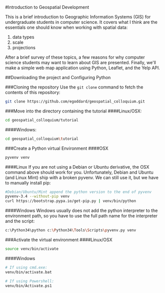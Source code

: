 #Introduction to Geospatial Development

This is a brief introduction to Geographic Information Systems (GIS) for 
undergraduate students in computer science. It covers what I think are the 
essentials one should know when working with spatial data: 

1. data types
2. scale
3. projections

After a brief survey of these topics, a few reasons for why computer science
students may want to learn about GIS are presented. Finally, we'll make a 
simple web map application using Python, Leaflet, and the Yelp API.

##Downloading the project and Configuring Python

###Cloning the repository
Use the `git clone` command to fetch the contents of this repository:
```bash
git clone https://github.com/egoddard/geospatial_colloquium.git
```

###Move into the directory containing the tutorial
####Linux/OSX:
```bash
cd geospatial_colloquium/tutorial
```
####Windows:
```bash
cd geospatial_colloquium\tutorial
```

###Create a Python virtual Environment
####OSX
```bash
pyvenv venv
```
####Linux
If you are not using a Debian or Ubuntu derivative, the OSX command above 
should work for you. Unfortunately, Debian and Ubuntu (and Linux Mint) ship 
with a broken pyvenv. We can still use it, but we have to manually install pip: 
```bash
#Debian/Ubuntu/Mint append the python version to the end of pyvenv
pyvenv-3.4 --without-pip venv
curl https://bootstrap.pypa.io/get-pip.py | venv/bin/python
```
####Windows
Windows usually does not add the python interpreter to the environment path, 
so you have to use the full path name for the interpreter and the script:
```bash
c:\Python34\python c:\Python34\Tools\Scripts\pyvenv.py venv
```

###Activate the virtual environment
####Linux/OSX
```bash
source venv/bin/activate
```
####Windows
```bash
# If using cmd.exe:
venv/bin/activate.bat

# If using Powershell:
venv/bin/Activate.ps1
```
